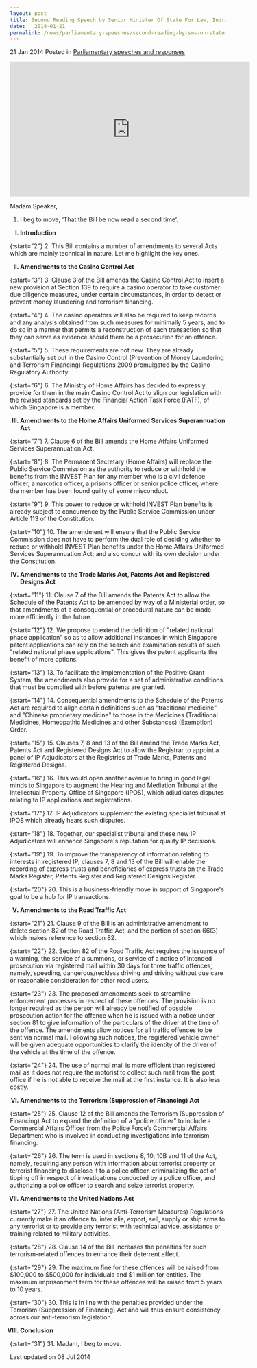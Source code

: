 ```yaml
---
layout: post
title: Second Reading Speech by Senior Minister Of State For Law, Indranee Rajah SC, on the Statutes (Miscellaneous Amendments) Bill
date:   2014-01-21
permalink: /news/parliamentary-speeches/second-reading-by-sms-on-statutes-misc-amendments-bill-2014
---
```



21 Jan 2014 Posted in [Parliamentary speeches and responses](/news/parliamentary-speeches)


<div class="bp-youtube"><iframe title="video: Statutes (Miscellaneous Amendments) Bill Second Reading - SMS Indranee Rajah" width="560" height="315" src="https://www.youtube.com/embed/GhrgNnXYlOs" frameborder="0" allow="accelerometer; autoplay; encrypted-media; gyroscope; picture-in-picture" allowfullscreen></iframe></div>



Madam Speaker,

1. I beg to move, ‘That the Bill be now read a second time’.

<ol style="list-style-type: upper-roman; font-weight:bold;">
<li>Introduction</li>
</ol>

{:start="2"}
2. This Bill contains a number of amendments to several Acts which are mainly technical in nature. Let me highlight the key ones.

<ol start="2" style="list-style-type: upper-roman; font-weight:bold;">
<li> Amendments to the Casino Control Act</li>
</ol>

{:start="3"}
3. Clause 3 of the Bill amends the Casino Control Act to insert a new provision at Section 139 to require a casino operator to take customer due diligence measures, under certain circumstances, in order to detect or prevent money laundering and terrorism financing.

{:start="4"}
4. The casino operators will also be required to keep records and any analysis obtained from such measures for minimally 5 years, and to do so in a manner that permits a reconstruction of each transaction so that they can serve as evidence should there be a prosecution for an offence.

{:start="5"}
5. These requirements are not new. They are already substantially set out in the Casino Control (Prevention of Money Laundering and Terrorism Financing) Regulations 2009 promulgated by the Casino Regulatory Authority.

{:start="6"}
6. The Ministry of Home Affairs has decided to expressly provide for them in the main Casino Control Act to align our legislation with the revised standards set by the Financial Action Task Force (FATF), of which Singapore is a member.

<ol start="3" style="list-style-type: upper-roman; font-weight:bold;">
<li>Amendments to the Home Affairs Uniformed Services Superannuation Act</li>
</ol>


{:start="7"}
7. Clause 6 of the Bill amends the Home Affairs Uniformed Services Superannuation Act.

{:start="8"}
8. The Permanent Secretary (Home Affairs) will replace the Public Service Commission as the authority to reduce or withhold the benefits from the INVEST Plan for any member who is a civil defence officer, a narcotics officer, a prisons officer or senior police officer, where the member has been found guilty of some misconduct.

{:start="9"}
9. This power to reduce or withhold INVEST Plan benefits is already subject to concurrence by the Public Service Commission under Article 113 of the Constitution.

{:start="10"}
10. The amendment will ensure that the Public Service Commission does not have to perform the dual role of deciding whether to reduce or withhold INVEST Plan benefits under the Home Affairs Uniformed Services Superannuation Act; and also concur with its own decision under the Constitution.


<ol start="4" style="list-style-type: upper-roman; font-weight:bold;">
<li>Amendments to the Trade Marks Act, Patents Act and Registered Designs Act</li>
</ol>

{:start="11"}
11. Clause 7 of the Bill amends the Patents Act to allow the Schedule of the Patents Act to be amended by way of a Ministerial order, so that amendments of a consequential or procedural nature can be made more efficiently in the future.

{:start="12"}
12. We propose to extend the definition of "related national phase application" so as to allow additional instances in which Singapore patent applications can rely on the search and examination results of such "related national phase applications". This gives the patent applicants the benefit of more options.

{:start="13"}
13. To facilitate the implementation of the Positive Grant System, the amendments also provide for a set of administrative conditions that must be complied with before patents are granted.

{:start="14"}
14. Consequential amendments to the Schedule of the Patents Act are required to align certain definitions such as "traditional medicine" and "Chinese proprietary medicine" to those in the Medicines (Traditional Medicines, Homeopathic Medicines and other Substances) (Exemption) Order.

{:start="15"}
15. Clauses 7, 8 and 13 of the Bill amend the Trade Marks Act, Patents Act and Registered Designs Act to allow the Registrar to appoint a panel of IP Adjudicators at the Registries of Trade Marks, Patents and Registered Designs.

{:start="16"}
16. This would open another avenue to bring in good legal minds to Singapore to augment the Hearing and Mediation Tribunal at the Intellectual Property Office of Singapore (IPOS), which adjudicates disputes relating to IP applications and registrations.

{:start="17"}
17. IP Adjudicators supplement the existing specialist tribunal at IPOS which already hears such disputes.

{:start="18"}
18. Together, our specialist tribunal and these new IP Adjudicators will enhance Singapore's reputation for quality IP decisions.

{:start="19"}
19. To improve the transparency of information relating to interests in registered IP, clauses 7, 8 and 13 of the Bill will enable the recording of express trusts and beneficiaries of express trusts on the Trade Marks Register, Patents Register and Registered Designs Register.

{:start="20"}
20. This is a business-friendly move in support of Singapore's goal to be a hub for IP transactions.


<ol start="5" style="list-style-type: upper-roman; font-weight:bold;">
<li>Amendments to the Road Traffic Act</li>
</ol>

{:start="21"}
21. Clause 9 of the Bill is an administrative amendment to delete section 82 of the Road Traffic Act, and the portion of section 66(3) which makes reference to section 82.

{:start="22"}
22. Section 82 of the Road Traffic Act requires the issuance of a warning, the service of a summons, or service of a notice of intended prosecution via registered mail within 30 days for three traffic offences, namely, speeding, dangerous/reckless driving and driving without due care or reasonable consideration for other road users.

{:start="23"}
23. The proposed amendments seek to streamline enforcement processes in respect of these offences. The provision is no longer required as the person will already be notified of possible prosecution action for the offence when he is issued with a notice under section 81 to give information of the particulars of the driver at the time of the offence. The amendments allow notices for all traffic offences to be sent via normal mail. Following such notices, the registered vehicle owner will be given adequate opportunities to clarify the identity of the driver of the vehicle at the time of the offence.

{:start="24"}
24. The use of normal mail is more efficient than registered mail as it does not require the motorist to collect such mail from the post office if he is not able to receive the mail at the first instance.  It is also less costly.

<ol style="list-style-type: upper-roman; font-weight:bold;" start="6">
<li> Amendments to the Terrorism (Suppression of Financing) Act</li>
</ol>

{:start="25"}
25. Clause 12 of the Bill amends the Terrorism (Suppression of Financing) Act to expand the definition of a “police officer” to include a Commercial Affairs Officer from the Police Force’s Commercial Affairs Department who is involved in conducting investigations into terrorism financing.

{:start="26"}
26. The term is used in sections 8, 10, 10B and 11 of the Act, namely, requiring any person with information about terrorist property or terrorist financing to disclose it to a police officer, criminalizing the act of tipping off in respect of investigations conducted by a police officer, and authorizing a police officer to search and seize terrorist property.

<ol style="list-style-type: upper-roman; font-weight:bold;" start="7">
<li>Amendments to the United Nations Act</li>
</ol>

{:start="27"}
27. The United Nations (Anti-Terrorism Measures) Regulations currently make it an offence to, inter alia, export, sell, supply or ship arms to any terrorist or to provide any terrorist with technical advice, assistance or training related to military activities.

{:start="28"}
28. Clause 14 of the Bill increases the penalties for such terrorism-related offences to enhance their deterrent effect.

{:start="29"}
29. The maximum fine for these offences will be raised from $100,000 to $500,000 for individuals and $1 million for entities. The maximum imprisonment term for these offences will be raised from 5 years to 10 years.

{:start="30"}
30. This is in line with the penalties provided under the Terrorism (Suppression of Financing) Act and will thus ensure consistency across our anti-terrorism legislation.

<ol style="list-style-type: upper-roman; font-weight:bold;" start="8">
<li>Conclusion</li>
</ol>

{:start="31"}
31. Madam, I beg to move.


<p class="right-side-updated">Last updated on 08 Jul 2014</p> 

